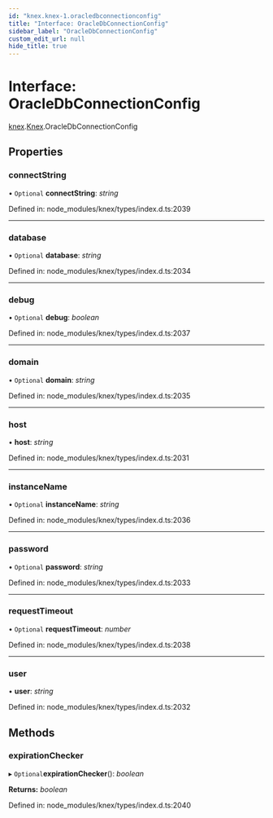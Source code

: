 ```yaml
---
id: "knex.knex-1.oracledbconnectionconfig"
title: "Interface: OracleDbConnectionConfig"
sidebar_label: "OracleDbConnectionConfig"
custom_edit_url: null
hide_title: true
---
```


# Interface: OracleDbConnectionConfig

[knex](../modules/knex.md).[Knex](../modules/knex.knex-1.md).OracleDbConnectionConfig

## Properties

### connectString

• `Optional` **connectString**: *string*

Defined in: node_modules/knex/types/index.d.ts:2039

___

### database

• `Optional` **database**: *string*

Defined in: node_modules/knex/types/index.d.ts:2034

___

### debug

• `Optional` **debug**: *boolean*

Defined in: node_modules/knex/types/index.d.ts:2037

___

### domain

• `Optional` **domain**: *string*

Defined in: node_modules/knex/types/index.d.ts:2035

___

### host

• **host**: *string*

Defined in: node_modules/knex/types/index.d.ts:2031

___

### instanceName

• `Optional` **instanceName**: *string*

Defined in: node_modules/knex/types/index.d.ts:2036

___

### password

• `Optional` **password**: *string*

Defined in: node_modules/knex/types/index.d.ts:2033

___

### requestTimeout

• `Optional` **requestTimeout**: *number*

Defined in: node_modules/knex/types/index.d.ts:2038

___

### user

• **user**: *string*

Defined in: node_modules/knex/types/index.d.ts:2032

## Methods

### expirationChecker

▸ `Optional`**expirationChecker**(): *boolean*

**Returns:** *boolean*

Defined in: node_modules/knex/types/index.d.ts:2040
